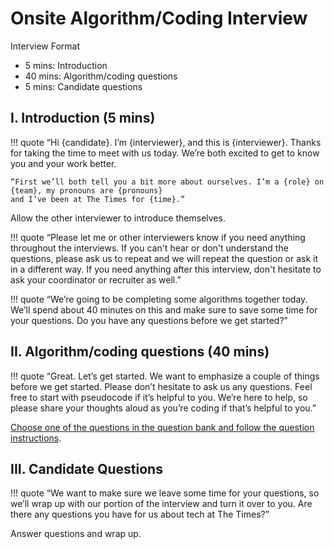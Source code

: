 # Onsite Algorithm/Coding Interview

Interview Format

-   5 mins: Introduction
-   40 mins: Algorithm/coding questions
-   5 mins: Candidate questions

## I. Introduction (5 mins)

!!! quote
    “Hi {candidate}. I’m {interviewer}, and this is {interviewer}. Thanks for taking
    the time to meet with us today. We’re both excited to get to know you and your
    work better.

    “First we’ll both tell you a bit more about ourselves. I’m a {role} on {team}, my pronouns are {pronouns}
    and I’ve been at The Times for {time}.”

Allow the other interviewer to introduce themselves.

!!! quote
    “Please let me or other interviewers know if you need anything throughout the interviews. If you can't hear or don't understand the questions, please ask us to repeat and we will repeat the question or ask it in a different way. If you need anything after this interview, don't hesitate to ask your coordinator or recruiter as well.”

!!! quote
    “We’re going to be completing some algorithms together today. We’ll spend about
    40 minutes on this and make sure to save some time for your questions. Do you
    have any questions before we get started?”


## II. Algorithm/coding questions (40 mins)

!!! quote
    “Great. Let’s get started. We want to emphasize a couple of things before we get
    started. Please don’t hesitate to ask us any questions. Feel free to start with
    pseudocode if it’s helpful to you. We’re here to help, so please share your
    thoughts aloud as you’re coding if that’s helpful to you.”

[Choose one of the questions in the question bank and follow the question instructions](index.md).

## III. Candidate Questions

!!! quote
    “We want to make sure we leave some time for your questions, so we’ll wrap up
    with our portion of the interview and turn it over to you. Are there any
    questions you have for us about tech at The Times?”

Answer questions and wrap up.
